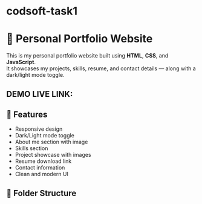 # codsoft-task1
# 💼 Personal Portfolio Website

This is my personal portfolio website built using **HTML**, **CSS**, and **JavaScript**.  
It showcases my projects, skills, resume, and contact details — along with a dark/light mode toggle.
## DEMO LIVE LINK:

## 🌟 Features

- Responsive design
- Dark/Light mode toggle
- About me section with image
- Skills section
- Project showcase with images
- Resume download link
- Contact information
- Clean and modern UI

## 📁 Folder Structure


